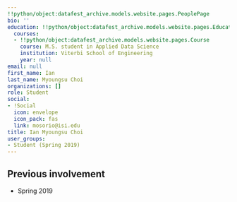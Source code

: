 ```yaml
---
!!python/object:datafest_archive.models.website.pages.PeoplePage
bio: ''
education: !!python/object:datafest_archive.models.website.pages.Education
  courses:
  - !!python/object:datafest_archive.models.website.pages.Course
    course: M.S. student in Applied Data Science
    institution: Viterbi School of Engineering
    year: null
email: null
first_name: Ian
last_name: Myoungsu Choi
organizations: []
role: Student
social:
- !Social
  icon: envelope
  icon_pack: fas
  link: mosorio@isi.edu
title: Ian Myoungsu Choi
user_groups:
- Student (Spring 2019)
---
```



## Previous involvement

* Spring 2019

